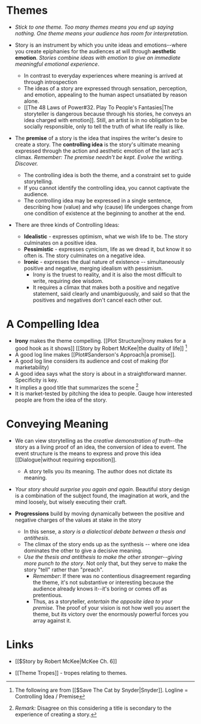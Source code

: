 # Themes
* *Stick to one theme. Too many themes means you end up saying nothing. One theme means your audience has room for interpretation.* 

* Story is an instrument by which you unite ideas and emotions--where you create epiphanies for the audiences at will through **aesthetic emotion**. *Stories combine ideas with emotion to give an immediate meaningful emotional experience*. 
	* In contrast to everyday experiences where meaning is arrived at through introspection
	* The ideas of a story are expressed through sensation, perception, and emotion, appealing to the human aspect unsatiated by reason alone.
	* [[The 48 Laws of Power#32. Play To People's Fantasies|The storyteller is dangerous because through his stories, he conveys an idea charged with emotion]]. Still, an artist is in no obligation to be socially responsible, only to tell the truth of what life really is like.

* The **premise** of a story is the idea that inspires the writer's desire to create a story. The **controlling idea** is the story's ultimate meaning expressed through the action and aesthetic emotion of the last act's climax. *Remember: The premise needn't be kept. Evolve the writing. Discover.*
	* The controlling idea is both the theme, and a constraint set to guide storytelling.
	* If you cannot identify the controlling idea, you cannot captivate the audience.
	* The controlling idea may be expressed in a single sentence, describing how (value) and why (cause) life undergoes change from one condition of existence at the beginning to another at the end.

* There are three kinds of Controlling Ideas:
	* **Idealistic** - expresses optimism, what we wish life to be. The story culminates on a positive idea.
	* **Pessimistic** - expresses cynicism, life as we dread it, but know it so often is. The story culminates on a negative idea.
	* **Ironic** - expresses the dual nature of existence -- simultaneously positive and negative, merging idealism with pessimism.
		* Irony is the truest to reality, and it is also the most difficult to write, requiring dee  wisdom.
		* It requires a climax that makes both a positive and negative statement, said clearly and unambiguously, and said so that the positives and negatives don't cancel each other out.
# A Compelling Idea 
* **Irony** makes the theme compelling. [[Plot Structure|Irony makes for a good hook as it shows]] [[Story by Robert McKee|the duality of life]] [^1]
* A good log line makes [[Plot#Sanderson's Approach|a promise]]. 
* A good log line considers its audience and cost of making (for marketability)
* A good idea says what the story is about in a straightforward manner. Specificity is key.
* It implies a good title that summarizes the scene [^2]
* It is market-tested by pitching the idea to people. Gauge how interested people are from the idea of the story. 

[^1]: The following are from [[$Save The Cat by Snyder|Snyder]]. Logline = Controlling Idea / Premise
[^2]: *Remark:* Disagree on this considering a title is secondary to the experience of creating a story. 
# Conveying Meaning
* We can view storytelling as the *creative demonstration of truth*--the story as a living proof of an idea, the conversion of idea to event. The event structure is the means to express and prove this idea [[Dialogue|without requiring exposition]].
	* A story tells you its meaning. The author does not dictate its meaning. 

* *Your story should surprise you again and again*. Beautiful story design is a combination of the subject found, the imagination at work, and the mind loosely, but wisely executing their craft.

* **Progressions** build by moving dynamically between the positive and negative charges of the values at stake in the story 
	* In this sense, a *story is a dialectical debate between a thesis and antithesis*.
	* The climax of the story ends up as the synthesis -- where one idea dominates the other to give a decisive meaning.
	* *Use the thesis and antithesis to make the other stronger--giving more punch to the story*. Not only that, but they serve to make the story "tell" rather than "preach".
		* *Remember*: If there was no contentious disagreement regarding the theme, it's not substantive or interesting because the audience already knows it--it's boring or comes off as pretentious.
		* Thus, as a storyteller, *entertain the opposite idea to your premise.* The proof of your vision is not how well you assert the theme, but its victory over the enormously powerful forces you array against it.

# Links
* [[$Story by Robert McKee|McKee Ch. 6]]

* [[Theme Tropes]] - tropes relating to themes.